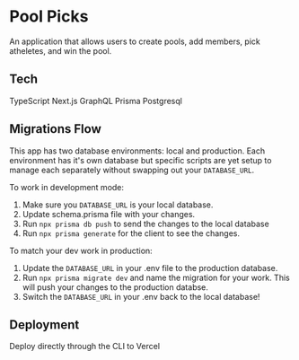 # Pool Picks
An application that allows users to create pools, add members, pick atheletes, and win the pool.

## Tech
TypeScript
Next.js
GraphQL
Prisma
Postgresql


## Migrations Flow
This app has two database environments: local and production. Each environment has it's own database but specific scripts are yet setup to manage each separately without swapping out your `DATABASE_URL`.

To work in development mode:
1. Make sure you `DATABASE_URL` is your local database.
2. Update schema.prisma file with your changes.
3. Run `npx prisma db push` to send the changes to the local database
4. Run `npx prisma generate` for the client to see the changes.

To match your dev work in production:
1. Update the `DATABASE_URL` in your .env file to the production database.
2. Run `npx prisma migrate dev` and name the migration for your work. This will push your changes to the production databse.
3. Switch the `DATABASE_URL` in your .env back to the local database! 

## Deployment
Deploy directly through the CLI to Vercel

